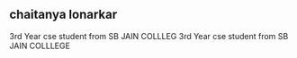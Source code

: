 ## chaitanya lonarkar

3rd Year cse student from SB JAIN COLLLEG
3rd Year cse student from SB JAIN COLLLEGE

  